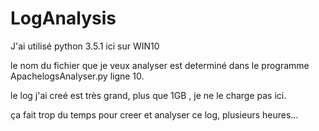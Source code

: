 # LogAnalysis
J'ai utilisé python 3.5.1 ici sur WIN10

le nom du fichier que je veux analyser est determiné dans le programme ApachelogsAnalyser.py ligne 10.

le log j'ai creé est très grand, plus que 1GB , je ne le charge pas ici.

ça fait trop du temps pour creer et analyser ce log, plusieurs heures...
